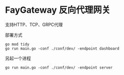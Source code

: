 # FayGateway 反向代理网关
支持HTTP、TCP、GRPC代理

部署方式
```shell
go mod tidy
go run main.go -conf ./conf/dev/ -endpoint dashboard
```
另起一个进程
```shell
go run main.go -conf ./conf/dev/ -endpoint server
```
